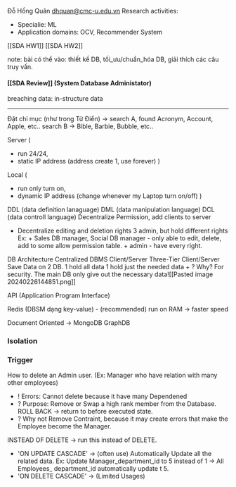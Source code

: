 Đỗ Hồng Quân 
	dhquan@cmc-u.edu.vn
Research activities: 
+ Specialie: ML
+ Application domains: OCV, Recommender System 

[[SDA HW1]]
[[SDA HW2]]

note: bài có thể vào: thiết kế DB, tối_ưu/chuẩn_hóa DB, giải thích các câu truy vấn. 
#### [[SDA Review]] (System Database Administator)


breaching data: in-structure data

--- 
Đặt chỉ mục (như trong Từ Điển) -> search A, found Acronym, Account, Apple, etc.. search B -> Bible, Barbie, Bubble, etc..

Server (
+ run 24/24,
+ static IP address (address create 1, use forever)
)

Local (
+ run only turn on,
+ dynamic IP address (change whenever my Laptop turn on/off)
)


DDL (data definition lanaguage)
DML (data manipulation language)
DCL (data controll language)
	Decentralize Permission, add clients to server

+ Decentralize editing and deletion rights
	3 admin, but hold different rights
		Ex:
		+ Sales DB manager, Social DB manager - only able to edit, delete, add to some allow permission table.
		+ admin - have every right.


DB Architecture
	Centralized DBMS 
	Client/Server
	Three-Tier Client/Server
		Save Data on 2 DB. 
		1 hold all data
		1 hold just the needed data
		+ ? Why? For security. The main DB only give out the necessary data![[Pasted image 20240226144851.png]]

API (Application Program Interface)

Redis (DBSM dạng key-value) - (recommended)
	run on RAM -> faster speed 

Document Oriented -> MongoDB
GraphDB 

### Isolation


### Trigger
How to delete an Admin user. 
(Ex: Manager who have relation with many other employees)
+ ! Errors: Cannot delete because it have many Dependened 
+ ? Purpose: Remove or Swap a high rank member from the Database.
ROLL BACK -> return to before executed state.
+ ? Why not Remove Contraint, because it may create errors that make the Employee become the Manager.

INSTEAD OF DELETE -> run this instead of DELETE.

+ 'ON UPDATE CASCADE' -> (often use)
	Automatically Update all the related data.
		Ex: Update Manager_department_id to 5 instead of 1 -> All Employees_ department_id automatically update t 5.
+ 'ON DELETE CASCADE' -> (Limited Usages)

